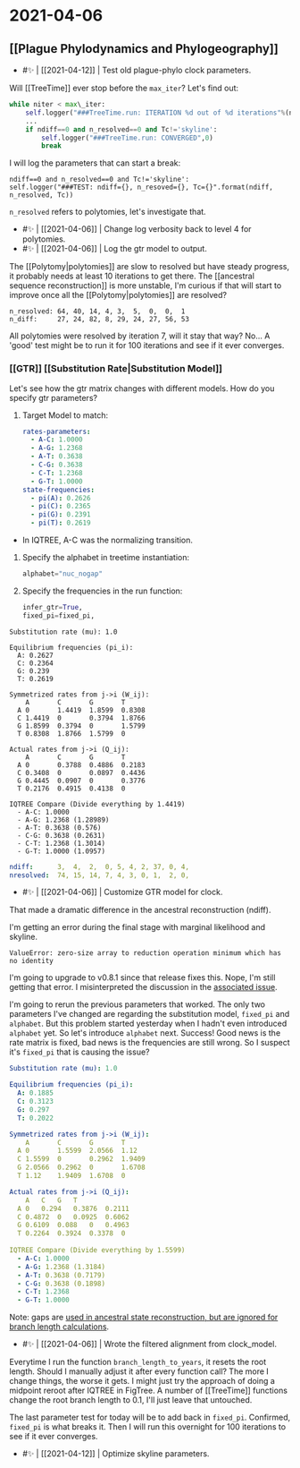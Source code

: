 # 2021-04-06

## [[Plague Phylodynamics and Phylogeography]]

- #✨ | [[2021-04-12]] | Test old plague-phylo clock parameters.

Will [[TreeTime]] ever stop before the ```max_iter```? Let's find out:

```python
while niter < max\_iter:
	self.logger("###TreeTime.run: ITERATION %d out of %d iterations"%(niter+1,max\_iter),0)
	...
	if ndiff==0 and n_resolved==0 and Tc!='skyline':
		self.logger("###TreeTime.run: CONVERGED",0)
		break
```

I will log the parameters that can start a break:

```
ndiff==0 and n_resolved==0 and Tc!='skyline':
self.logger("###TEST: ndiff={}, n_resoved={}, Tc={}".format(ndiff, n_resolved, Tc))
```

```n_resolved``` refers to polytomies, let's investigate that.

- #✨ | [[2021-04-06]] | Change log verbosity back to level 4 for polytomies.
- #✨ | [[2021-04-06]] | Log the gtr model to output.

The [[Polytomy|polytomies]] are slow to resolved but have steady progress, it probably needs at least 10 iterations to get there. The [[ancestral sequence reconstruction]] is more unstable, I'm curious if that will start to improve once all the [[Polytomy|polytomies]] are resolved?
```
n_resolved: 64, 40, 14, 4, 3,  5,  0,  0,  1
n_diff: 	27, 24, 82, 8, 29, 24, 27, 56, 53
```
All polytomies were resolved by iteration 7, will it stay that way? No...
A 'good' test might be to run it for 100 iterations and see if it ever converges.

### [[GTR]] [[Substitution Rate|Substitution Model]]
Let's see how the gtr matrix changes with different models. How do you specify gtr parameters?

1. Target Model to match:
	```yaml
	rates-parameters:
	  - A-C: 1.0000
	  - A-G: 1.2368
	  - A-T: 0.3638
	  - C-G: 0.3638
	  - C-T: 1.2368
	  - G-T: 1.0000
	state-frequencies:
	  - pi(A): 0.2626
	  - pi(C): 0.2365
	  - pi(G): 0.2391
	  - pi(T): 0.2619
	```
  - In IQTREE, A-C was the normalizing transition.
  
1. Specify the alphabet in treetime instantiation:
	```python
	alphabet="nuc_nogap"
	```

1.  Specify the frequencies in the run function:
	```python
    infer_gtr=True,
    fixed_pi=fixed_pi,	
	```
	
```text
Substitution rate (mu): 1.0

Equilibrium frequencies (pi_i):
  A: 0.2627
  C: 0.2364
  G: 0.239
  T: 0.2619

Symmetrized rates from j->i (W_ij):
	A		C		G		T
  A	0		1.4419	1.8599	0.8308
  C	1.4419	0		0.3794	1.8766
  G	1.8599	0.3794	0		1.5799
  T	0.8308	1.8766	1.5799	0
  
Actual rates from j->i (Q_ij):
	A		C		G		T
  A	0		0.3788	0.4886	0.2183
  C	0.3408	0		0.0897	0.4436
  G	0.4445	0.0907	0		0.3776
  T	0.2176	0.4915	0.4138	0
  
IQTREE Compare (Divide everything by 1.4419)
  - A-C: 1.0000
  - A-G: 1.2368 (1.28989)
  - A-T: 0.3638 (0.576)
  - C-G: 0.3638 (0.2631)
  - C-T: 1.2368 (1.3014)
  - G-T: 1.0000 (1.0957)  
```

```yaml
ndiff:		3,  4,  2,  0, 5, 4, 2, 37, 0, 4,
nresolved:	74, 15, 14, 7, 4, 3, 0, 1,  2, 0,
```
- #✨ | [[2021-04-06]] | Customize GTR model for clock.

That made a dramatic difference in the ancestral reconstruction (ndiff).

I'm getting an error during the final stage with marginal likelihood and skyline.

```text
ValueError: zero-size array to reduction operation minimum which has no identity
```

I'm going to upgrade to v0.8.1 since that release fixes this. Nope, I'm still getting that error. I misinterpreted the discussion in the [associated issue](https://github.com/neherlab/treetime/issues/130).

I'm going to rerun the previous parameters that worked. The only two parameters I've changed are regarding the substitution model, ```fixed_pi``` and ```alphabet```. But this problem started yesterday when I hadn't even introduced ```alphabet``` yet. So let's introduce ```alphabet``` next. Success! Good news is the rate matrix is fixed, bad news is the frequencies are still wrong. So I suspect it's ```fixed_pi``` that is causing the issue?

```yaml
Substitution rate (mu): 1.0

Equilibrium frequencies (pi_i):
  A: 0.1885
  C: 0.3123
  G: 0.297
  T: 0.2022

Symmetrized rates from j->i (W_ij):
	A		C		G		T
  A	0		1.5599	2.0566	1.12
  C	1.5599	0		0.2962	1.9409
  G	2.0566	0.2962	0		1.6708
  T	1.12	1.9409	1.6708	0

Actual rates from j->i (Q_ij):
	A	C	G	T
  A	0	0.294	0.3876	0.2111
  C	0.4872	0	0.0925	0.6062
  G	0.6109	0.088	0	0.4963
  T	0.2264	0.3924	0.3378	0
  
IQTREE Compare (Divide everything by 1.5599)
  - A-C: 1.0000
  - A-G: 1.2368 (1.3184)
  - A-T: 0.3638 (0.7179)
  - C-G: 0.3638 (0.1898)
  - C-T: 1.2368 
  - G-T: 1.0000   
```

Note: gaps are [used in ancestral state reconstruction, but are ignored for branch length calculations](https://github.com/neherlab/treetime/issues/139).

- #✨ | [[2021-04-06]] | Wrote the filtered alignment from clock_model.

Everytime I run the function ```branch_length_to_years```, it resets the root length. Should I manually adjust it after every function call? The more I change things, the worse it gets. I might just try the approach of doing a midpoint reroot after IQTREE in FigTree. A number of [[TreeTime]] functions change the root branch length to 0.1, I'll just leave that untouched.

The last parameter test for today will be to add back in ```fixed_pi```.  Confirmed, ```fixed_pi``` is what breaks it. Then I will run this overnight for 100 iterations to see if it ever converges.

- #✨ | [[2021-04-12]] | Optimize skyline parameters.